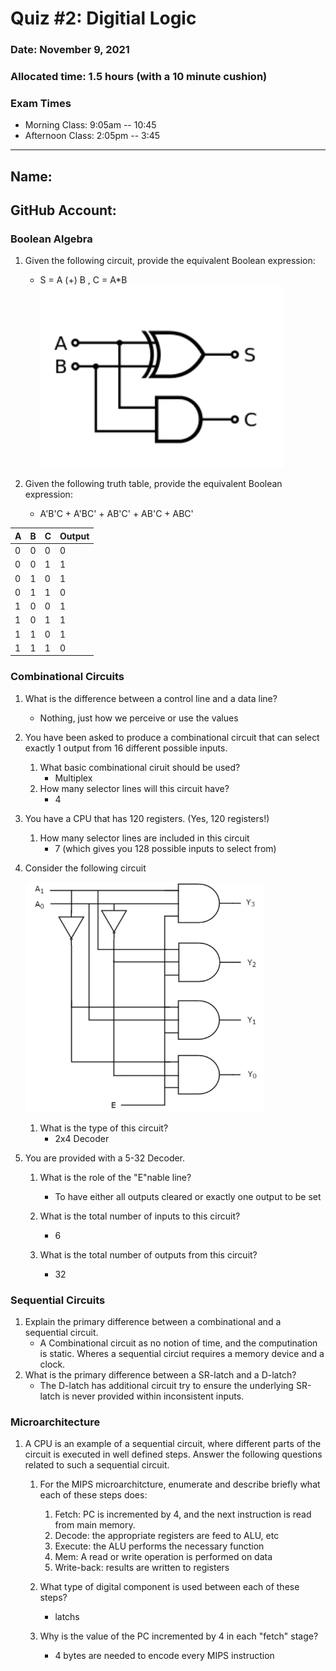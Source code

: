 # Quiz #2: Digitial Logic 
### Date: November 9, 2021
### Allocated time: 1.5 hours (with a 10 minute cushion)
### Exam Times
* Morning Class:  9:05am -- 10:45  
* Afternoon Class:  2:05pm -- 3:45

---
## Name:                                            <!-- answer -->
## GitHub Account:                                  <!-- answer -->

### Boolean Algebra
1. Given the following circuit, provide the equivalent Boolean expression:
   * S = A (+) B , C = A\*B                                <!-- answer -->
   ![circuit](circuit.png)

 
1. Given the following truth table, provide the equivalent Boolean expression:
   *  A'B'C + A'BC' + AB'C' + AB'C + ABC'                            <!-- answer -->


  | A  | B  | C | Output |
  | -- | -- |-- | -- |
  | 0  | 0  | 0 | 0 |
  | 0  | 0  | 1 | 1 |
  | 0  | 1  | 0 | 1 |
  | 0  | 1  | 1 | 0 |
  | 1  | 0  | 0 | 1 |
  | 1  | 0  | 1 | 1 |
  | 1  | 1  | 0 | 1 |
  | 1  | 1  | 1 | 0 |

### Combinational Circuits
1. What is the difference between a control line and a data line?
   * Nothing, just how we perceive or use the values                     <!-- answer -->

1. You have been asked to produce a combinational circuit that can select exactly 1 output from 16 different possible inputs.
   1. What basic combinational ciruit should be used?
      * Multiplex                           <!-- answer -->
   1. How many selector lines will this circuit have?
      * 4                                  <!-- answer -->

1. You have a CPU that has 120 registers. (Yes, 120 registers!)
   1. How many selector lines are included in this circuit
      *  7 (which gives you 128 possible inputs to select from)          <!-- answer -->

1. Consider the following circuit

   ![what is it?](whatisit.png)

   1. What is the type of this circuit?
      *  2x4 Decoder                             <!-- answer -->

1. You are provided with a 5-32 Decoder.
   1. What is the role of the "E"nable line?
      * To have either all outputs cleared or exactly one output to be set    <!-- answer -->

   3. What is the total number of inputs to this circuit?
      *  6                               <!-- answer -->

   5. What is the total number of outputs from this circuit?
      *  32                                <!-- answer -->

### Sequential Circuits

1. Explain the primary difference between a combinational and a sequential circuit.
   * A Combinational circuit as no notion of time, and the computination is static. Wheres a sequential circiut requires a memory device and a clock.                                    <!-- answer -->
2. What is the primary difference between a SR-latch and a D-latch?
   * The D-latch has additional circuit try to ensure the underlying SR-latch is never provided within inconsistent inputs.                           <!-- answer -->

### Microarchitecture

1. A CPU is an example of a sequential circuit, where different parts of the circuit is executed in well defined steps.  Answer the following questions related to such a sequential circuit.
   1. For the MIPS microarchitcture, enumerate and describe briefly what each of these steps does:
      1. Fetch: PC is incremented by 4, and the next instruction is read from main memory.                        <!-- answer -->
      1. Decode: the appropriate registers are feed to ALU, etc     <!-- answer -->
      1. Execute: the ALU performs the necessary function           <!-- answer -->
      1. Mem: A read or write operation is performed on data        <!-- answer -->
      1. Write-back: results are written to registers               <!-- answer -->
      <!-- Feel free to add or remove additional answer lines as needed. -->
 
   1. What type of digital component is used between each of these steps?
      *  latchs                                  <!-- answer -->
 
   1. Why is the value of the PC incremented by 4 in each "fetch" stage?  
      * 4 bytes are needed to encode every MIPS instruction        <!-- answer -->


